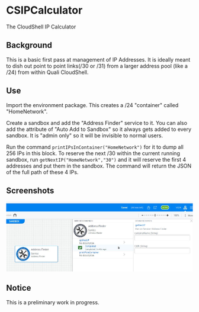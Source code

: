 # CSIPCalculator
The CloudShell IP Calculator

## Background
This is a basic first pass at management of IP Addresses. It is ideally meant to dish out point to point links(/30 or /31) from a larger address pool (like a /24) from within Quali CloudShell.

## Use
Import the environment package. This creates a /24 "container" called "HomeNetwork".

Create a sandbox and add the "Address Finder" service to it. You can also add the attribute of "Auto Add to Sandbox" so it always gets added to every sandbox. It is "admin only" so it will be invisible to normal users.

Run the command `printIPsInContainer("HomeNetwork")` for it to dump all 256 IPs in this block. To reserve the next /30 within the current running sandbox, run `getNextIP("HomeNetwork","30")` and it will reserve the first 4 addresses and put them in the sandbox. The command will return the JSON of the full path of these 4 IPs.

## Screenshots
![](/Screenshots/SS01.jpg)

## Notice
This is a preliminary work in progress.